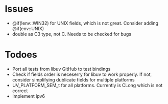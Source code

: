 # Issues
- @if(!env::WIN32) for UNIX fields, which is not great. Consider adding @if(env::UNIX)
- double as C3 type, not C. Needs to be checked for bugs

# Todoes
- Port all tests from libuv GitHub to test bindings
- Check if fields order is neceserry for libuv to work properly. If not, consider simplifying dublicate fields for multiple platforms
- UV_PLATFORM_SEM_t for all platforms. Currently is CLong which is not correct
- Implement ipv6